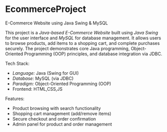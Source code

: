 # EcommerceProject

 E-Commerce Website using Java Swing & MySQL

This project is a *Java-based E-Commerce Website* built using *Java Swing* for the user interface and *MySQL* for database management. It allows users to browse products, add items to a shopping cart, and complete purchases securely. The project demonstrates core Java programming, Object-Oriented Programming (OOP) principles, and database integration via JDBC.

Tech Stack:
- *Language:* Java (Swing for GUI)
- *Database:* MySQL (via JDBC)
- *Paradigm:* Object-Oriented Programming (OOP)
- Frontend: HTML,CSS,JS

Features:
- Product browsing with search functionality
- Shopping cart management (add/remove items)
- Secure checkout and order confirmation
- Admin panel for product and order management


